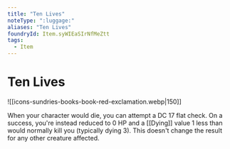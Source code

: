 ```yaml
---
title: "Ten Lives"
noteType: ":luggage:"
aliases: "Ten Lives"
foundryId: Item.syWIEaSIrNfMeZtt
tags:
  - Item
---
```


# Ten Lives
![[icons-sundries-books-book-red-exclamation.webp|150]]

When your character would die, you can attempt a DC 17 flat check. On a success, you're instead reduced to 0 HP and a [[Dying]] value 1 less than would normally kill you (typically dying 3). This doesn't change the result for any other creature affected.

